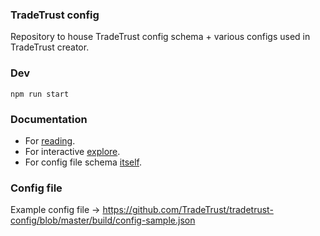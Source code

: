 ### TradeTrust config

Repository to house TradeTrust config schema + various configs used in TradeTrust creator.

### Dev

`npm run start`

### Documentation

- For [reading](https://docs.tradetrust.io/docs/document-creator/config-file/file-structure).
- For interactive [explore](https://json-schema.app/view/%23?url=https%3A%2F%2Fraw.githubusercontent.com%2FTradeTrust%2Ftradetrust-config%2Fmaster%2Fsrc%2Fconfig.schema.json).
- For config file schema [itself](https://github.com/TradeTrust/tradetrust-config/blob/master/src/config.schema.json).

### Config file

Example config file -> https://github.com/TradeTrust/tradetrust-config/blob/master/build/config-sample.json

